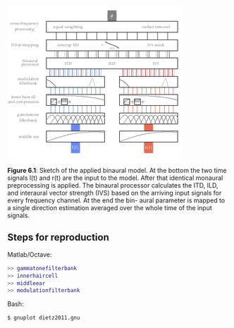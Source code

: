 ![Fig 6.1](fig6_01.png)

**Figure 6.1**: Sketch of the applied
binaural model. At the bottom the two time
signals l(t) and r(t) are the input to the
model. After that identical monaural
preprocessing is applied. The binaural
processor calculates the ITD, ILD, and
interaural vector strength (IVS) based
on the arriving input signals for every
frequency channel. At the end the bin-
aural parameter is mapped to a single
direction estimation averaged over the
whole time of the input signals.

## Steps for reproduction

Matlab/Octave:
```Matlab
>> gammatonefilterbank
>> innerhaircell
>> middleear
>> modulationfilterbank
```

Bash:
```Bash
$ gnuplot dietz2011.gnu
```
